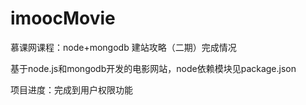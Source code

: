 # imoocMovie
慕课网课程：node+mongodb 建站攻略（二期）完成情况 

基于node.js和mongodb开发的电影网站，node依赖模块见package.json

项目进度：完成到用户权限功能


